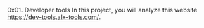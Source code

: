 0x01. Developer tools
In this project, you will analyze this website https://dev-tools.alx-tools.com/.